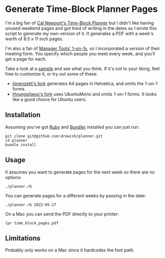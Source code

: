 # Generate Time-Block Planner Pages

I'm a big fan of [Cal Newport's Time-Block Planner](https://www.timeblockplanner.com) 
but I didn't like having unused weekend pages and got tired of writing in the 
dates so I wrote this script to generate my own version of it. It generates a 
PDF with a week's worth of 8.5 x 11 inch pages.

I'm also a fan of [Manager Tools' 1-on-1s](https://www.manager-tools.com/map-universe/one-ones),
so I incorporated a version of their meeting form. You specify which people you 
meet every week, and you'll get a page for each.

Take a look at a [sample](sample.pdf) and see what you think. If it's not to 
your liking, feel free to customize it, or try out some of these:
- [jlorenzetti's fork](https://github.com/jlorenzetti/planner) generates A4 
pages in Helvetica, and omits the 1-on-1 forms.
- [Hyunggilwoo's fork](https://github.com/Hyunggilwoo/planner) uses UbuntuMono
and omits 1-on-1 forms. It looks like a good choice for Ubuntu users.

## Installation

Assuming you've got [Ruby](http://www.ruby-lang.org/en/) and [Bundler](https://bundler.io)
installed you can just run:
```
git clone git@github.com:drewish/planner.git
cd planner
bundle install
```

## Usage

It assumes you want to generate pages for the next week so there are no options:
```
./planner.rb
```

You can generate pages for a different weeks by passing in the date:
```
./planner.rb 2022-05-27
```

On a Mac you can send the PDF directly to your printer:
```
lpr time_block_pages.pdf
```

## Limitations

Probably only works on a Mac since it hardcodes the font path.
